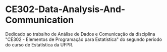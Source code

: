 # CE302-Data-Analysis-And-Communication
Dedicado ao trabalho de Análise de Dados e Comunicação da disciplina "CE302 - Elementos de Programação para Estatística" do segundo período do curso de Estatística da UFPR.
